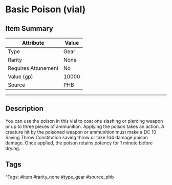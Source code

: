 # Basic Poison (vial)

## Item Summary

| Attribute            | Value                        |
|----------------------|------------------------------|
| Type                 | Gear |
| Rarity               | None             |
| Requires Attunement  | No                |
| Value (gp)           | 10000    |
| Source               | PHB |

---

## Description

You can use the poison in this vial to coat one slashing or piercing weapon or up to three pieces of ammunition. Applying the poison takes an action. A creature hit by the poisoned weapon or ammunition must make a DC 10 Saving Throw Constitution saving throw or take 1d4 damage poison damage. Once applied, the poison retains potency for 1 minute before drying.

## Tags

^Tags: #item #rarity_none #type_gear #source_phb